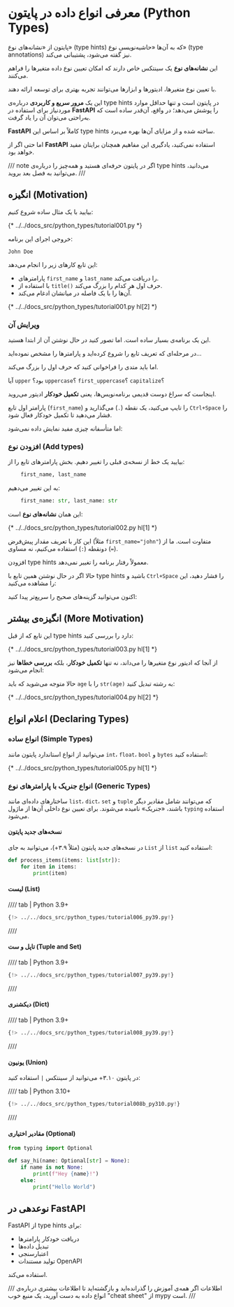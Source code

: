 

# معرفی انواع داده در پایتون (Python Types)

پایتون از «نشانه‌های نوع» (type hints) که به آن‌ها «حاشیه‌نویسی نوع» (type annotations) نیز گفته می‌شود، پشتیبانی می‌کند.

این **نشانه‌های نوع** یک سینتکس خاص دارند که امکان تعیین نوع داده متغیرها را فراهم می‌کنند.

با تعیین نوع متغیرها، ادیتورها و ابزارها می‌توانند تجربه بهتری برای توسعه ارائه دهند.

این یک **مرور سریع و کاربردی** درباره‌ی type hints در پایتون است و تنها حداقل موارد موردنیاز برای استفاده در **FastAPI** را پوشش می‌دهد؛ در واقع، آن‌قدر ساده است که به‌راحتی می‌توان آن را یاد گرفت.

‏**FastAPI** کاملاً بر اساس این type hints ساخته شده و از مزایای آن‌ها بهره می‌برد.

اما حتی اگر از **FastAPI** استفاده نمی‌کنید، یادگیری این مفاهیم همچنان برایتان مفید خواهد بود.

/// note
اگر در پایتون حرفه‌ای هستید و همه‌چیز را درباره‌ی type hints می‌دانید، می‌توانید به فصل بعد بروید.
///

## انگیزه (Motivation)

بیایید با یک مثال ساده شروع کنیم:

{\* ../../docs\_src/python\_types/tutorial001.py \*}

خروجی اجرای این برنامه:

```
John Doe
```

این تابع کارهای زیر را انجام می‌دهد:

- پارامترهای `first_name` و `last_name` را دریافت می‌کند.
- با استفاده از `title()` حرف اول هر کدام را بزرگ می‌کند.
- آن‌ها را با یک فاصله در میانشان ادغام می‌کند.

{\* ../../docs\_src/python\_types/tutorial001.py hl[2] \*}

### ویرایش آن

این یک برنامه‌ی بسیار ساده است. اما تصور کنید در حال نوشتن آن از ابتدا هستید.

در مرحله‌ای که تعریف تابع را شروع کرده‌اید و پارامترها را مشخص نموده‌اید...

اما باید متدی را فراخوانی کنید که حرف اول را بزرگ می‌کند.

آیا `upper` بود؟ `uppercase`؟ `first_uppercase`؟ `capitalize`؟

اینجاست که سراغ دوست قدیمی برنامه‌نویس‌ها، یعنی **تکمیل خودکار** ادیتور می‌روید.

پارامتر اول تابع (`first_name`) را تایپ می‌کنید، یک نقطه (`.`) می‌گذارید و `Ctrl+Space` را فشار می‌دهید تا تکمیل خودکار فعال شود.

اما متأسفانه چیزی مفید نمایش داده نمی‌شود:

### افزودن نوع (Add types)

بیایید یک خط از نسخه‌ی قبلی را تغییر دهیم. بخش پارامترهای تابع را از:

```Python
    first_name, last_name
```

به این تغییر می‌دهیم:

```Python
    first_name: str, last_name: str
```

این همان **نشانه‌های نوع** است:

{\* ../../docs\_src/python\_types/tutorial002.py hl[1] \*}

این کار با تعریف مقدار پیش‌فرض (مثلاً `first_name="john"`) متفاوت است. ما از دونقطه (`:`) استفاده می‌کنیم، نه مساوی (`=`).

افزودن type hints معمولاً رفتار برنامه را تغییر نمی‌دهد.

حالا اگر در حال نوشتن همین تابع با type hints باشید و `Ctrl+Space` را فشار دهید، این را مشاهده می‌کنید:

اکنون می‌توانید گزینه‌های صحیح را سریع‌تر پیدا کنید:

## انگیزه‌ی بیشتر (More Motivation)

این تابع که از قبل type hints دارد را بررسی کنید:

{\* ../../docs\_src/python\_types/tutorial003.py hl[1] \*}

از آنجا که ادیتور نوع متغیرها را می‌داند، نه تنها **تکمیل خودکار**، بلکه **بررسی خطاها** نیز انجام می‌شود:

حالا متوجه می‌شوید که باید `age` را با `str(age)` به رشته تبدیل کنید:

{\* ../../docs\_src/python\_types/tutorial004.py hl[2] \*}

## اعلام انواع (Declaring Types)

### انواع ساده (Simple Types)

می‌توانید از انواع استاندارد پایتون مانند `int`، `float`، `bool` و `bytes` استفاده کنید:

{\* ../../docs\_src/python\_types/tutorial005.py hl[1] \*}

### انواع جنریک با پارامترهای نوع (Generic Types)

ساختارهای داده‌ای مانند `list`، `dict`، `set` و `tuple` که می‌توانند شامل مقادیر دیگر باشند، «جنریک» نامیده می‌شوند. برای تعیین نوع داخلی آن‌ها از ماژول `typing` استفاده می‌شود.

#### نسخه‌های جدید پایتون

در نسخه‌های جدید پایتون (مثلاً ۳.۹+)، می‌توانید به جای `List` از `list` استفاده کنید:

```Python
def process_items(items: list[str]):
    for item in items:
        print(item)
```

#### لیست (List)

//// tab | Python 3.9+

```Python
{!> ../../docs_src/python_types/tutorial006_py39.py!}
```

////

#### تاپل و ست (Tuple and Set)

//// tab | Python 3.9+

```Python
{!> ../../docs_src/python_types/tutorial007_py39.py!}
```

////

#### دیکشنری (Dict)

//// tab | Python 3.9+

```Python
{!> ../../docs_src/python_types/tutorial008_py39.py!}
```

////

#### یونیون (Union)

در پایتون ۳.۱۰+ می‌توانید از سینتکس `|` استفاده کنید:

//// tab | Python 3.10+

```Python
{!> ../../docs_src/python_types/tutorial008b_py310.py!}
```

////

#### مقادیر اختیاری (Optional)

```Python
from typing import Optional

def say_hi(name: Optional[str] = None):
    if name is not None:
        print(f"Hey {name}!")
    else:
        print("Hello World")
```

## نوعدهی در FastAPI

‏FastAPI از type hints برای:

- دریافت خودکار پارامترها
- تبدیل داده‌ها
- اعتبارسنجی
- تولید مستندات OpenAPI

استفاده می‌کند.

/// اطلاعات
اگر همه‌ی آموزش را گذرانده‌اید و بازگشته‌اید تا اطلاعات بیشتری درباره‌ی انواع داده به دست آورید، یک منبع خوب "cheat sheet" از mypy است.
///


